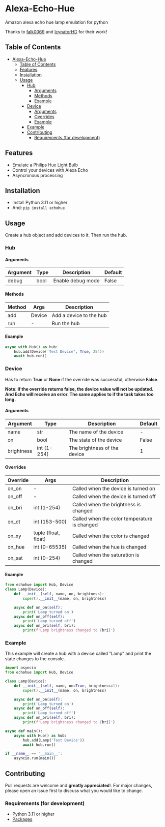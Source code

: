# Alexa-Echo-Hue
Amazon alexa echo hue lamp emulation for python

Thanks to [falk0069](https://github.com/falk0069/hue-upnp) and [IcynatorHD](https://www.npmjs.com/package/node-red-contrib-local-alexa-devices) for their work!


## Table of Contents
- [Alexa-Echo-Hue](#alexa-echo-hue)
  - [Table of Contents](#table-of-contents)
  - [Features](#features)
  - [Installation](#installation)
  - [Usage](#usage)
    - [Hub](#hub)
      - [Arguments](#arguments)
      - [Methods](#methods)
      - [Example](#example)
    - [Device](#device)
      - [Arguments](#arguments-1)
      - [Overrides](#overrides)
      - [Example](#example-1)
    - [Example](#example-2)
    - [Contributing](#contributing)
      - [Requirements (for development)](#requirements-for-development)
  

## Features
- Emulate a Philips Hue Light Bulb
- Control your devices with Alexa Echo
- Asyncronous processing

## Installation
- Install Python 3.11 or higher
- And: ```pip install echohue```


## Usage
Create a hub object and add devices to it. Then run the hub.

### Hub
#### Arguments
| Argument | Type | Description | Default |
| --- | --- | --- | --- |
| debug | bool | Enable debug mode | False |

#### Methods
| Method | Args | Description |
| --- | --- | --- |
| add | Device | Add a device to the hub |
| run | - | Run the hub |

#### Example
```python
async with Hub() as hub:
    hub.add(Device('Test Device', True, 254))
    await hub.run()
```

### Device
Has to return **True** or **None** if the override was successful, otherwise **False**.

**Note: if the override returns false, the device value will not be updated. And Echo will receive an error. The same applies to if the task takes too long.**
#### Arguments
| Argument | Type | Description | Default |
| --- | --- | --- | --- |
| name | str | The name of the device | - |
| on | bool | The state of the device | False |
| brightness | int (1-254) | The brightness of the device | 1 |

#### Overrides
| Override | Args | Description |
| --- | --- | --- |
on_on | - | Called when the device is turned on |
on_off | - | Called when the device is turned off |
on_bri | int (1-254) | Called when the brightness is changed |
on_ct | int (153-500) | Called when the color temperature is changed |
on_xy | tuple (float, float) | Called when the color is changed |
on_hue | int (0-65535) | Called when the hue is changed |
on_sat | int (0-254) | Called when the saturation is changed |

#### Example
```python
from echohue import Hub, Device
class Lamp(Device):
    def __init__(self, name, on, brightness):
        super().__init__(name, on, brightness)

    async def on_on(self):
        print('Lamp turned on')
    async def on_off(self):
        print('Lamp turned off')
    async def on_bri(self, bri):
        print(f'Lamp brightness changed to {bri}')
```

### Example
This example will create a hub with a device called "Lamp" and print the state changes to the console.
```python
import asyncio
from echohue import Hub, Device

class Lamp(Device):
    def __init__(self, name, on=True, brightness=1):
        super().__init__(name, on, brightness)

    async def on_on(self):
        print('Lamp turned on')
    async def on_off(self):
        print('Lamp turned off')
    async def on_bri(self, bri):
        print(f'Lamp brightness changed to {bri}')

async def main():
    async with Hub() as hub:
        hub.add(Lamp('Test Device'))
        await hub.run()

if __name__ == '__main__':
    asyncio.run(main())
```

## Contributing
Pull requests are welcome and **greatly appreciated**!. For major changes, please open an issue first to discuss what you would like to change.
### Requirements (for development)
- Python 3.11 or higher
- [Packages](https://raw.githubusercontent.com/mightytry/alexa-echo-hue/main/requirements.txt)